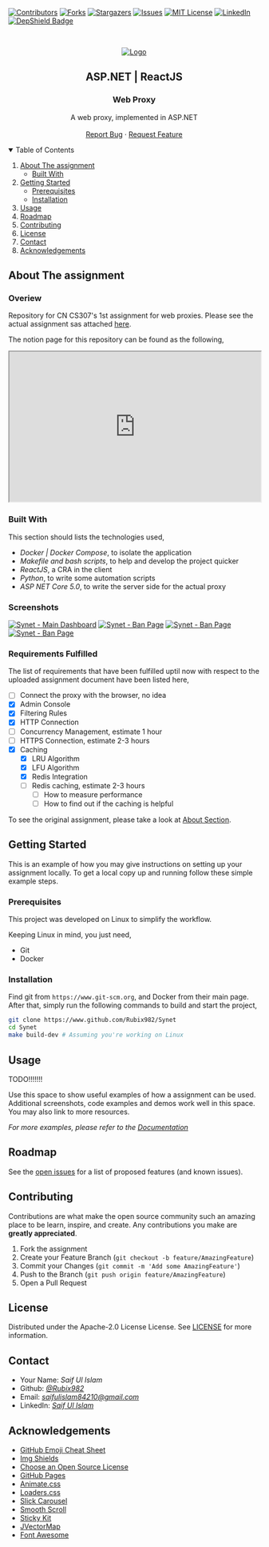 <!--
*** Thanks for checking out the Best-README-Template. If you have a suggestion
*** that would make this better, please fork the repo and create a pull request
*** or simply open an issue with the tag "enhancement".
*** Thanks again! Now go create something AMAZING! :D
-->

<!-- assignment SHIELDS -->
<!--
*** I'm using markdown "reference style" links for readability.
*** Reference links are enclosed in brackets [ ] instead of parentheses ( ).
*** See the bottom of this document for the declaration of the reference variables
*** for contributors-url, forks-url, etc. This is an optional, concise syntax you may use.
*** https://www.markdownguide.org/basic-syntax/#reference-style-links
-->
[![Contributors][contributors-shield]][contributors-url]
[![Forks][forks-shield]][forks-url]
[![Stargazers][stars-shield]][stars-url]
[![Issues][issues-shield]][issues-url]
[![MIT License][license-shield]][license-url]
[![LinkedIn][linkedin-shield]][linkedin-url]
[![DepShield Badge](https://depshield.sonatype.org/badges/Rubix982/Netlas/depshield.svg)](https://depshield.github.io)

<!-- assignment LOGO -->
<br />
<p align="center">
  <a href="https://github.com/Rubix982/Synet">
    <img src="assets/img/1.jpg" alt="Logo">
  </a>

  <h2 align="center">ASP.NET | ReactJS</h2>  
  <h3 align="center">Web Proxy</h3>

  <p align="center">
    A web proxy, implemented in ASP.NET
    <br />
    <br />
    <a href="https://github.com/Rubix982/Synet/issues">Report Bug</a>
    ·
    <a href="https://github.com/Rubix982/Synet/issues">Request Feature</a>
  </p>
</p>

<!-- TABLE OF CONTENTS -->
<details open="open">
  <summary>Table of Contents</summary>
  <ol>
    <li>
      <a href="#about-the-assignment">About The assignment</a>
      <ul>
        <li><a href="#built-with">Built With</a></li>
      </ul>
    </li>
    <li>
      <a href="#getting-started">Getting Started</a>
      <ul>
        <li><a href="#prerequisites">Prerequisites</a></li>
        <li><a href="#installation">Installation</a></li>
      </ul>
    </li>
    <li><a href="#usage">Usage</a></li>
    <li><a href="#roadmap">Roadmap</a></li>
    <li><a href="#contributing">Contributing</a></li>
    <li><a href="#license">License</a></li>
    <li><a href="#contact">Contact</a></li>
    <li><a href="#acknowledgements">Acknowledgements</a></li>
  </ol>
</details>



<!-- ABOUT THE assignment -->
## About The assignment

### Overiew

Repository for CN CS307's 1st assignment for web proxies. Please see the actual assignment sas attached [here](https://github.com/Rubix982/Synet/blob/main/assets/doc/A01-CN-SP21.pdf).

The notion page for this repository can be found as the following,

<div>
<iframe
  src="https://www.notion.so/CN-Assignment-1-88106ce5c57d428ba42a8869e622d38c"
  style="width:100%; height:300px;"
></iframe>
</div>

### Built With

This section should lists the technologies used,

- *Docker | Docker Compose*, to isolate the application
- *Makefile and bash scripts*, to help and develop the project quicker
- *ReactJS*, a CRA in the client
- *Python*, to write some automation scripts
- *ASP NET Core 5.0*, to write the server side for the actual proxy

### Screenshots

[![Synet - Main Dashboard][product-screenshot-1]](https://synet-rubix982.vercel.app/app/dashboard)
[![Synet - Ban Page][product-screenshot-2]](https://synet-rubix982.vercel.app/app/Ban)
[![Synet - Ban Page][product-screenshot-3]](https://synet-rubix982.vercel.app/login)
[![Synet - Ban Page][product-screenshot-4]](https://synet-rubix982.vercel.app/account)

### Requirements Fulfilled

The list of requirements that have been fulfilled uptil now with respect to the uploaded assignment document have been listed here,

- [ ] Connect the proxy with the browser, no idea
- [X] Admin Console
- [X] Filtering Rules
- [X] HTTP Connection
- [ ] Concurrency Management, estimate 1 hour
- [ ] HTTPS Connection, estimate 2-3 hours
- [X] Caching
  - [X] LRU Algorithm
  - [X] LFU Algorithm
  - [X] Redis Integration
  - [ ] Redis caching, estimate 2-3 hours
    - [ ] How to measure performance
    - [ ] How to find out if the caching is helpful

To see the original assignment, please take a look at [About Section](#about-the-assignment).

<!-- GETTING STARTED -->
## Getting Started

This is an example of how you may give instructions on setting up your assignment locally.
To get a local copy up and running follow these simple example steps.

### Prerequisites

This project was developed on Linux to simplify the workflow. 

Keeping Linux in mind, you just need,

- Git
- Docker

### Installation

Find git from `https://www.git-scm.org`, and Docker from their main page.
After that, simply run the following commands to build and start the project,
```sh
git clone https://www.github.com/Rubix982/Synet
cd Synet
make build-dev # Assuming you're working on Linux
```

<!-- USAGE EXAMPLES -->
## Usage

TODO!!!!!!!

Use this space to show useful examples of how a assignment can be used. Additional screenshots, code examples and demos work well in this space. You may also link to more resources.

_For more examples, please refer to the [Documentation](https://github.com/Rubix982/Synet)_

<!-- ROADMAP -->
## Roadmap

See the [open issues](https://github.com/Rubix982/Synet/issues) for a list of proposed features (and known issues).

<!-- CONTRIBUTING -->
## Contributing

Contributions are what make the open source community such an amazing place to be learn, inspire, and create. Any contributions you make are **greatly appreciated**.

1. Fork the assignment
2. Create your Feature Branch (`git checkout -b feature/AmazingFeature`)
3. Commit your Changes (`git commit -m 'Add some AmazingFeature'`)
4. Push to the Branch (`git push origin feature/AmazingFeature`)
5. Open a Pull Request

<!-- LICENSE -->
## License

Distributed under the  Apache-2.0 License License. See [LICENSE](https://github.com/Rubix982/Synet/blob/main/LICENSE) for more information.

<!-- CONTACT -->
## Contact

- Your Name: *Saif Ul Islam*
- Github: *[@Rubix982](https://github.com/Rubix982/)*
- Email: *saifulislam84210@gmail.com*
- LinkedIn: *[Saif Ul Islam](https://www.linkedin.com/in/saif-ul-islam-93786b187/)*

<!-- ACKNOWLEDGEMENTS -->
## Acknowledgements

- [GitHub Emoji Cheat Sheet](https://www.webpagefx.com/tools/emoji-cheat-sheet)
- [Img Shields](https://shields.io)
- [Choose an Open Source License](https://choosealicense.com)
- [GitHub Pages](https://pages.github.com)
- [Animate.css](https://daneden.github.io/animate.css)
- [Loaders.css](https://connoratherton.com/loaders)
- [Slick Carousel](https://kenwheeler.github.io/slick)
- [Smooth Scroll](https://github.com/cferdinandi/smooth-scroll)
- [Sticky Kit](http://leafo.net/sticky-kit)
- [JVectorMap](http://jvectormap.com)
- [Font Awesome](https://fontawesome.com)


<!-- MARKDOWN LINKS & IMAGES -->
<!-- https://www.markdownguide.org/basic-syntax/#reference-style-links -->
[contributors-shield]: https://img.shields.io/github/contributors/Rubix982/Synet.svg?style=for-the-badge
[contributors-url]: https://github.com/Rubix982/Synet/graphs/contributors
[forks-shield]: https://img.shields.io/github/forks/Rubix982/Synet.svg?style=for-the-badge
[forks-url]: https://github.com/Rubix982/Synet/network/members
[stars-shield]: https://img.shields.io/github/stars/Rubix982/Synet.svg?style=for-the-badge
[stars-url]: https://github.com/Rubix982/Synet/stargazers
[issues-shield]: https://img.shields.io/github/issues/Rubix982/Synet.svg?style=for-the-badge
[issues-url]: https://github.com/Rubix982/Synet/issues
[license-shield]: https://img.shields.io/github/license/Rubix982/Synet.svg?style=for-the-badge
[license-url]: https://github.com/Rubix982/Synet/blob/master/LICENSE.txt
[linkedin-shield]: https://img.shields.io/badge/-LinkedIn-black.svg?style=for-the-badge&logo=linkedin&colorB=555
[linkedin-url]: https://www.linkedin.com/in/saif-ul-islam-93786b187/
<!-- [product-screenshot]: assets/img/screenshot.png -->
[product-screenshot-1]: assets/img/Synet-1.png
[product-screenshot-2]: assets/img/Synet-2.png
[product-screenshot-3]: assets/img/Synet-3.png
[product-screenshot-4]: assets/img/Synet-4.png
